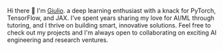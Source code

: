 Hi there 👋 I'm [Giulio](https://salamanderxing.github.io/cv). a deep learning
enthusiast with a knack for PyTorch, TensorFlow, and JAX. I've spent years
sharing my love for AI/ML through tutoring, and I thrive on building smart,
innovative solutions. Feel free to check out my projects and I'm always open to
collaborating on exciting AI engineering and research ventures. 

<!--

<details>
<summary><b>🌟 Featured Projects</b></summary>

- **[Project Name](Project Link):** Short description. 🌟
- **[Another Project](Link):** Description. 🌟

</details>

<details>
<summary><b>🤖 AI-Related Projects</b></summary>

- **[Project Name](Link):** Description.
- **[Another AI Project](Link):** Description.

</details>

<details>
<summary><b>🔬 Research in AI</b></summary>

- **[Research Project](Link):** Short description.
- **[Another Research](Link):** Description.

</details>

<details>
<summary><b>🎯 Other Projects</b></summary>

- **[Project Name](Link):** Description.
- **[Another Project](Link):** Description.

</details>

<details>
<summary><b>👨‍🏫 Tutoring</b></summary>

- **[Tutoring Project](Link):** Description.
- **[Another Tutoring Experience](Link):** Description.

</details>

<details>
<summary><b>😎 Personal</b></summary>

- **[Personal Project](Link):** Description.
- **[Another Personal Interest](Link):** Description.

</details>

-->

